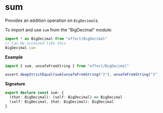 # sum

Provides an addition operation on `BigDecimal`s.

To import and use `sum` from the "BigDecimal" module:

```ts
import * as BigDecimal from "effect/BigDecimal"
// Can be accessed like this
BigDecimal.sum
```

**Example**

```ts
import { sum, unsafeFromString } from "effect/BigDecimal"

assert.deepStrictEqual(sum(unsafeFromString("2"), unsafeFromString("3")), unsafeFromString("5"))
```

**Signature**

```ts
export declare const sum: {
  (that: BigDecimal): (self: BigDecimal) => BigDecimal
  (self: BigDecimal, that: BigDecimal): BigDecimal
}
```
